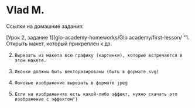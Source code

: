 # Vlad M.

Ссылки на домашние задания:

[Урок 2, задание 1](glo-academy-homeworks/Glo academy/first-lesson/ "1.     Открыть макет, который прикреплен к дз. 

2.     Вырезать из макета всю графику (картинки), которые встречаются в этом макете. 

3.     Иконки должны быть векторизированы (быть в формате svg) 

4.     Фоновые изображение вырезать в формате jpeg

5.     Если на изображениях есть какой-либо эффект, нужно скачать это изображение с эффектом")
